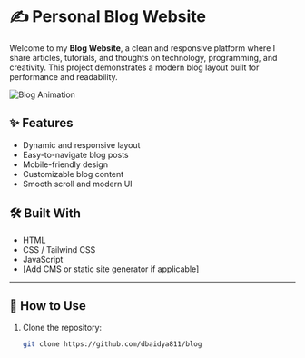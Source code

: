 # ✍️ Personal Blog Website

Welcome to my **Blog Website**, a clean and responsive platform where I share articles, tutorials, and thoughts on technology, programming, and creativity. This project demonstrates a modern blog layout built for performance and readability.

![Blog Animation](https://media.giphy.com/media/f3iwJFOVOwuy7K6FFw/giphy.gif)

## ✨ Features

- Dynamic and responsive layout  
- Easy-to-navigate blog posts  
- Mobile-friendly design  
- Customizable blog content  
- Smooth scroll and modern UI

## 🛠️ Built With

- HTML  
- CSS / Tailwind CSS  
- JavaScript  
- [Add CMS or static site generator if applicable]

---

## 🚀 How to Use

1. Clone the repository:
   ```bash
   git clone https://github.com/dbaidya811/blog
